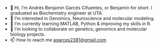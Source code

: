 - 👋 Hi, I’m Andrés Benjamin Garcés Cifuentes, or Benjamin for short. I graduated as Biochemistry engineer at UTA. 
- 👀 I’m interested in Genomics, Neuroscience and molecular modeling.
- 🌱 I’m currently learning MATLAB, Python & improving my skills in R.
- 💞️ I’m looking to collaborate on genetics, genomics and molecular biology projects.
- 📫 How to reach me agarces2381@gmail.com

<!---
CharlesDexterW/CharlesDexterW is a ✨ special ✨ repository because its `README.md` (this file) appears on your GitHub profile.
You can click the Preview link to take a look at your changes.
--->
